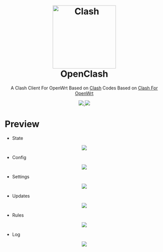 <h1 align="center">
  <img src="https://github.com/Dreamacro/clash/raw/master/docs/logo.png" alt="Clash" width="200">
  <br>OpenClash<br>

</h1>

<p align="center">
	A Clash Client For OpenWrt Based on <a href="https://github.com/Dreamacro/clash" target="_blank">Clash</a>
	Codes Based on <a href="https://github.com/frainzy1477/clash" target="_blank">Clash For OpenWrt</a>
  </p>
  <p align="center">
	<a target="_blank" href="https://github.com/Dreamacro/clash/releases/tag/v0.15.0">
    <img src="https://img.shields.io/badge/Clash-v0.15.0-orange.svg">
  </a>
  <a target="_blank" href="https://github.com/vernesong/OpenClash/releases/tag/v0.30.3">
    <img src="https://img.shields.io/badge/OpenClash-v0.30.3-blue.svg">
  </a>
  </p>
  
# Preview

* State
<p align="center">
    <img src="https://github.com/vernesong/OpenClash/raw/master/img/state.png">
</p>

* Config
<p align="center">
    <img src="https://github.com/vernesong/OpenClash/raw/master/img/config.png">
</p>

* Settings
<p align="center">
    <img src="https://github.com/vernesong/OpenClash/raw/master/img/settings.png">
</p>

* Updates
<p align="center">
    <img src="https://github.com/vernesong/OpenClash/raw/master/img/update.png">
</p>

* Rules
<p align="center">
    <img src="https://github.com/vernesong/OpenClash/raw/master/img/rules.png">
</p>

* Log
<p align="center">
    <img src="https://github.com/vernesong/OpenClash/raw/master/img/log.png">
</p>

